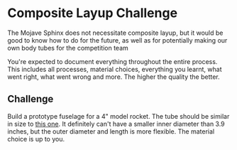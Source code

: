 # Composite Layup Challenge

The Mojave Sphinx does not necessitate composite layup, but it would be good to know how to do for the future, as well as for potentially making our own body tubes for the competition team

You're expected to document everything throughout the entire process. This includes all processes, material choices, everything you learnt, what went right, what went wrong and more. The higher the quality the better.


## Challenge

Build a prototype fuselage for a 4" model rocket. The tube should be similar in size to [this one](https://www.allrockets.ca/Build/Airframes/Phenolic/40). It definitely can't have a smaller inner diameter than 3.9 inches, but the outer diameter and length is more flexible. The material choice is up to you.